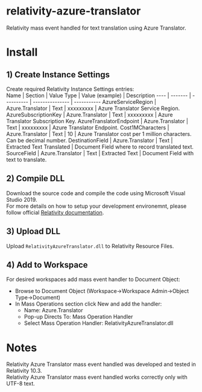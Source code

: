 # relativity-azure-translator
Relativity mass event handled for text translation using Azure Translator.

# Install
## 1) Create Instance Settings
Create required Relativity Instance Settings entries:  
Name | Section | Value Type | Value (example) | Description
---- | ------- | ---------- | --------------- | -----------
AzureServiceRegion | Azure.Translator | Text | xxxxxxxxx | Azure Translator Service Region.
AzureSubscriptionKey | Azure.Translator | Text | xxxxxxxxx | Azure Translator Subscription Key.
AzureTranslatorEndpoint | Azure.Translator | Text | xxxxxxxxx | Azure Translator Endpoint.
Cost1MCharacters | Azure.Translator | Text | 10 | Azure Translator cost per 1 million characters. Can be decimal number.
DestinationField | Azure.Translator | Text | Extracted Text Translated | Document Field where to record translated text.
SourceField | Azure.Translator | Text | Extracted Text | Document Field with text to translate.

## 2) Compile DLL
Download the source code and compile the code using Microsoft Visual Studio 2019.  
For more details on how to setup your development environemnt, please follow official [Relativity documentation](https://platform.relativity.com/10.3/index.htm#Relativity_Platform/Setting_up_your_development_environment.htm).

## 3) Upload DLL
Upload `RelativityAzureTranslator.dll` to Relativity Resource Files.

## 4) Add to Workspace
For desired workspaces add mass event handler to Document Object:
* Browse to Document Object (Workspace->Workspace Admin->Object Type->Document)
* In Mass Operations section click New and add the handler:
  * Name: Azure.Translator
  * Pop-up Directs To: Mass Operation Handler
  * Select Mass Operation Handler: RelativityAzureTranslator.dll

# Notes
Relativity Azure Translator mass event handled was developed and tested in Relativity 10.3.  
Relativity Azure Translator mass event handled works correctly only with UTF-8 text.
